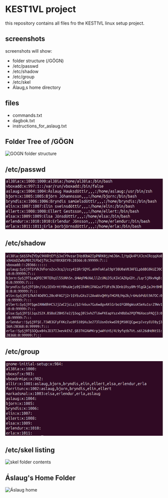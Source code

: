 # KEST1VL project

this repository contains all files fro the KEST1VL linux setup project.

## screenshots
screenshots will show:
- folder structure (/GÖGN)
- /etc/passwd
- /etc/shadow
- /etc/group
- /etc/skel
- Álaug,s home directory

## files

- commands.txt
- dagbok.txt
- instructions_for_aslaug.txt


## Folder Tree of /GÖGN
![GOGN folder structure](GÖGN.png)

## /etc/passwd
![passwd file tail](PASSWD.png)

## /etc/shadow
![shadow file tail](SHADOW.png)

## /etc/group
![group file tail](GROUP.png)

## /etc/skel listing
![skel folder contents]()

## Áslaug's Home Folder
![Áslaug home]()
